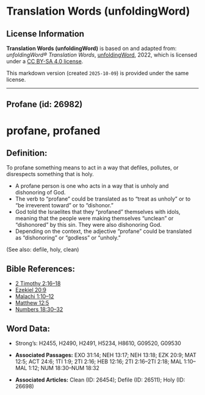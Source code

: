 # Translation Words (unfoldingWord)

## License Information

**Translation Words (unfoldingWord)** is based on and adapted from: _unfoldingWord® Translation Words_, [unfoldingWord](https://unfoldingword.org/utw), 2022, which is licensed under a [CC BY-SA 4.0 license](https://creativecommons.org/licenses/by-sa/4.0/legalcode.en).

This markdown version (created `2025-10-09`) is provided under the same license.



--------------------------------

## Profane (id: 26982)

profane, profaned
=================

Definition:
-----------

To profane something means to act in a way that defiles, pollutes, or disrespects something that is holy.

* A profane person is one who acts in a way that is unholy and dishonoring of God.
* The verb to “profane” could be translated as to “treat as unholy” or to “be irreverent toward” or to “dishonor.”
* God told the Israelites that they “profaned” themselves with idols, meaning that the people were making themselves “unclean” or “dishonored” by this sin. They were also dishonoring God.
* Depending on the context, the adjective “profane” could be translated as “dishonoring” or “godless” or “unholy.”

(See also: defile, holy, clean)

Bible References:
-----------------

* [2 Timothy 2:16–18](https://ref.ly/2Tim2:16-2Tim2:18)
* [Ezekiel 20:9](https://ref.ly/Ezek20:9)
* [Malachi 1:10–12](https://ref.ly/Mal1:10-Mal1:12)
* [Matthew 12:5](https://ref.ly/Matt12:5)
* [Numbers 18:30–32](https://ref.ly/Num18:30-Num18:32)

Word Data:
----------

* Strong’s: H2455, H2490, H2491, H5234, H8610, G09520, G09530

* **Associated Passages:** EXO 31:14; NEH 13:17; NEH 13:18; EZK 20:9; MAT 12:5; ACT 24:6; 1TI 1:9; 2TI 2:16; HEB 12:16; 2TI 2:16–2TI 2:18; MAL 1:10–MAL 1:12; NUM 18:30–NUM 18:32
* **Associated Articles:** Clean (ID: 26454); Defile (ID: 26511); Holy (ID: 26698)

